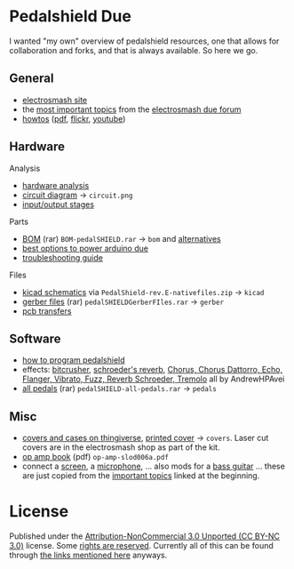 # Pedalshield Due

I wanted "my own" overview of pedalshield resources, one that allows for collaboration and forks, and that is always available. So here we go.

## General

 - [electrosmash site](https://www.electrosmash.com/pedalshield)
 - the [most important topics](https://www.electrosmash.com/forum/software-pedalshield/233-best-pedalshield-due-topics) from the [electrosmash due forum](https://www.electrosmash.com/forum/pedalshield-due)
 - [howtos](https://www.electrosmash.com/forum/hardware-pedalshield/20-how-to-build-pedalshield-in-5-steps?lang=en)  ([pdf](https://www.electrosmash.com/media/kunena/attachments/44/How-to-Build-pedalSHIELD-DUE.pdf), [flickr](https://www.flickr.com/photos/electrosmash/sets/72157638250771595/), [youtube](
https://www.youtube.com/watch?v=0nAO9C56jZM))

## Hardware

Analysis

 - [hardware analysis](https://www.electrosmash.com/forum/hardware-pedalshield/166-hardware-analysis-of-pedalshield)
 - [circuit diagram](https://i.stack.imgur.com/7KS3T.png) → `circuit.png`
 - [input/output stages](https://www.electrosmash.com/forum/hardware-pedalshield/73-input-output-stages)

Parts

 - [BOM](https://www.electrosmash.com/media/kunena/attachments/44/BOM-pedalSHIELD.rar) (rar) `BOM-pedalSHIELD.rar` → `bom` and [alternatives](https://www.electrosmash.com/forum/hardware-pedalshield/17-pedalshield-bill-of-materials-and-alternatives)
 - [best options to power arduino due](http://www.electrosmash.com/forum/hardware-pedalshield/26-powering-arduino-due?lang=en)
 - [troubleshooting guide](http://www.electrosmash.com/forum/hardware-pedalshield/72-guide-to-troubleshoot-pedalshield?lang=en)

Files

 - [kicad schematics](https://www.electrosmash.com/forum/hardware-pedalshield/18-kicad-schematics-pedalshield) via `PedalShield-rev.E-nativefiles.zip` → `kicad`
 - [gerber files](https://www.electrosmash.com/media/kunena/attachments/631/pedalSHIELDGerberFIles.rar) (rar) `pedalSHIELDGerberFIles.rar` → `gerber`
 - [pcb transfers](http://www.electrosmash.com/forum/hardware-pedalshield/82-pedalshield-pcb-transfers?lang=en)


## Software

 - [how to program pedalshield](http://www.electrosmash.com/forum/software-pedalshield/21-how-to-start-programming-pedalshield?lang=en)
 - effects: [bitcrusher](http://www.electrosmash.com/forum/software-pedalshield/156-bitcrusher-sample-rate-reducer-with-lfo?lang=en#592), [schroeder's reverb](http://www.electrosmash.com/forum/software-pedalshield/175-schoreder-s-reverb?lang=en), [Chorus, Chorus Dattorro, Echo, Flanger, Vibrato, Fuzz, Reverb Schroeder, Tremolo](http://www.electrosmash.com/forum/software-pedalshield/133-several-codes-based-on-pedalshield-library?lang=en#481) all by AndrewHPAvei
 - [all pedals](https://www.open-electronics.org/wp-content/uploads/2014/04/pedalSHIELD-all-pedals.rar) (rar) `pedalSHIELD-all-pedals.rar` → `pedals`

## Misc

 - [covers and cases on thingiverse](https://www.thingiverse.com/search?q=pedalshield&sa=&dwh=485aa2707f64633&type=things&sort=relevant), [printed cover](https://www.thingiverse.com/thing:210541) → `covers`. Laser cut covers are in the electrosmash shop as part of the kit.
 - [op amp book](http://www.ee.nmt.edu/~anders/courses/ee322s10/op-amp-slod006a.pdf) (pdf) `op-amp-slod006a.pdf`
 - connect a [screen](http://www.electrosmash.com/forum/hardware-pedalshield/94-mounting-an-oled-screen-on-my-pedalshield?lang=en), a [microphone](http://www.electrosmash.com/forum/hardware-pedalshield/39-connecting-a-microphone-to-pedalshield?lang=en), … also mods for a [bass guitar](http://www.electrosmash.com/forum/hardware-pedalshield/79-guitar-pedal-modification-pedalshield-for-bass?lang=en) … these are just copied from the [important topics](https://www.electrosmash.com/forum/software-pedalshield/233-best-pedalshield-due-topics) linked at the beginning.


# License

Published under the [Attribution-NonCommercial 3.0 Unported (CC BY-NC 3.0)](https://creativecommons.org/licenses/by-nc/3.0/) license. Some 
[rights are reserved](https://www.electrosmash.com/rights). Currently all of this can be found through [the links mentioned here](https://www.electrosmash.com/pedalshield) anyways.

